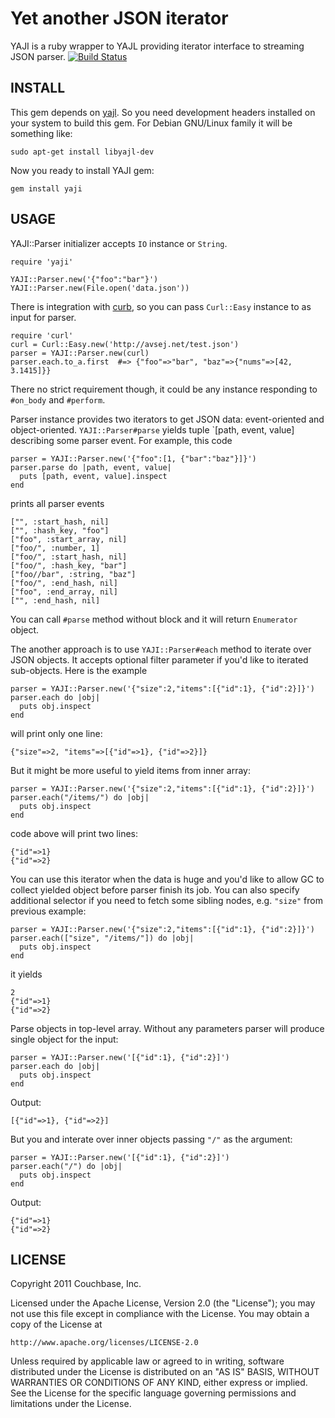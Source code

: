 Yet another JSON iterator
=========================

YAJI is a ruby wrapper to YAJL providing iterator interface to streaming JSON parser.
[![Build Status](https://secure.travis-ci.org/avsej/yaji.png)](http://travis-ci.org/avsej/yaji)

INSTALL
-------

This gem depends on [yajl][1]. So you need development headers installed
on your system to build this gem. For Debian GNU/Linux family it will be something like:

    sudo apt-get install libyajl-dev

Now you ready to install YAJI gem:

    gem install yaji

USAGE
-----

YAJI::Parser initializer accepts `IO` instance or `String`.

    require 'yaji'

    YAJI::Parser.new('{"foo":"bar"}')
    YAJI::Parser.new(File.open('data.json'))

There is integration with [curb][2], so you can pass `Curl::Easy` instance to
as input for parser.

    require 'curl'
    curl = Curl::Easy.new('http://avsej.net/test.json')
    parser = YAJI::Parser.new(curl)
    parser.each.to_a.first  #=> {"foo"=>"bar", "baz"=>{"nums"=>[42, 3.1415]}}

There no strict requirement though, it could be any instance responding
to `#on_body` and `#perform`.

Parser instance provides two iterators to get JSON data: event-oriented
and object-oriented. `YAJI::Parser#parse` yields tuple `[path, event,
value] describing some parser event. For example, this code

    parser = YAJI::Parser.new('{"foo":[1, {"bar":"baz"}]}')
    parser.parse do |path, event, value|
      puts [path, event, value].inspect
    end

prints all parser events

    ["", :start_hash, nil]
    ["", :hash_key, "foo"]
    ["foo", :start_array, nil]
    ["foo/", :number, 1]
    ["foo/", :start_hash, nil]
    ["foo/", :hash_key, "bar"]
    ["foo//bar", :string, "baz"]
    ["foo/", :end_hash, nil]
    ["foo", :end_array, nil]
    ["", :end_hash, nil]

You can call `#parse` method without block and it will return
`Enumerator` object.

The another approach is to use `YAJI::Parser#each` method to iterate
over JSON objects. It accepts optional filter parameter if you'd like to
iterated sub-objects. Here is the example

    parser = YAJI::Parser.new('{"size":2,"items":[{"id":1}, {"id":2}]}')
    parser.each do |obj|
      puts obj.inspect
    end

will print only one line:

    {"size"=>2, "items"=>[{"id"=>1}, {"id"=>2}]}

But it might be more useful to yield items from inner array:

    parser = YAJI::Parser.new('{"size":2,"items":[{"id":1}, {"id":2}]}')
    parser.each("/items/") do |obj|
      puts obj.inspect
    end

code above will print two lines:

    {"id"=>1}
    {"id"=>2}

You can use this iterator when the data is huge and you'd like to allow
GC to collect yielded object before parser finish its job. You can also
specify additional selector if you need to fetch some sibling nodes,
e.g. `"size"` from previous example:

    parser = YAJI::Parser.new('{"size":2,"items":[{"id":1}, {"id":2}]}')
    parser.each(["size", "/items/"]) do |obj|
      puts obj.inspect
    end

it yields

    2
    {"id"=>1}
    {"id"=>2}

Parse objects in top-level array. Without any parameters parser will
produce single object for the input:

    parser = YAJI::Parser.new('[{"id":1}, {"id":2}]')
    parser.each do |obj|
      puts obj.inspect
    end

Output:

    [{"id"=>1}, {"id"=>2}]

But you and interate over inner objects passing `"/"` as the argument:

    parser = YAJI::Parser.new('[{"id":1}, {"id":2}]')
    parser.each("/") do |obj|
      puts obj.inspect
    end

Output:

    {"id"=>1}
    {"id"=>2}

LICENSE
-------

Copyright 2011 Couchbase, Inc.

Licensed under the Apache License, Version 2.0 (the "License");
you may not use this file except in compliance with the License.
You may obtain a copy of the License at

    http://www.apache.org/licenses/LICENSE-2.0

Unless required by applicable law or agreed to in writing, software
distributed under the License is distributed on an "AS IS" BASIS,
WITHOUT WARRANTIES OR CONDITIONS OF ANY KIND, either express or implied.
See the License for the specific language governing permissions and
limitations under the License.

[1]: http://lloyd.github.com/yajl/
[2]: https://rubygems.org/gems/curb/
